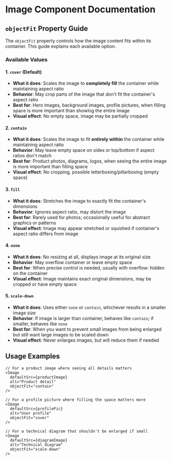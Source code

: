 # Image Component Documentation

## `objectFit` Property Guide

The `objectFit` property controls how the image content fits within its container. This guide explains each available option.

### Available Values

#### 1. `cover` (Default)

- **What it does**: Scales the image to **completely fill** the container while maintaining aspect ratio
- **Behavior**: May crop parts of the image that don't fit the container's aspect ratio
- **Best for**: Hero images, background images, profile pictures, when filling space is more important than showing the entire image
- **Visual effect**: No empty space, image may be partially cropped

#### 2. `contain`

- **What it does**: Scales the image to fit **entirely within** the container while maintaining aspect ratio
- **Behavior**: May leave empty space on sides or top/bottom if aspect ratios don't match
- **Best for**: Product photos, diagrams, logos, when seeing the entire image is more important than filling space
- **Visual effect**: No cropping, possible letterboxing/pillarboxing (empty space)

#### 3. `fill`

- **What it does**: Stretches the image to exactly fit the container's dimensions
- **Behavior**: Ignores aspect ratio, may distort the image
- **Best for**: Rarely used for photos; occasionally useful for abstract graphics or patterns
- **Visual effect**: Image may appear stretched or squished if container's aspect ratio differs from image

#### 4. `none`

- **What it does**: No resizing at all, displays image at its original size
- **Behavior**: May overflow container or leave empty space
- **Best for**: When precise control is needed, usually with overflow: hidden on the container
- **Visual effect**: Image maintains exact original dimensions, may be cropped or have empty space

#### 5. `scale-down`

- **What it does**: Uses either `none` or `contain`, whichever results in a smaller image size
- **Behavior**: If image is larger than container, behaves like `contain`; if smaller, behaves like `none`
- **Best for**: When you want to prevent small images from being enlarged but still want large images to be scaled down
- **Visual effect**: Never enlarges images, but will reduce them if needed

## Usage Examples

```tsx
// For a product image where seeing all details matters
<Image
  defaultSrc={productImage}
  alt="Product detail"
  objectFit="contain"
/>

// For a profile picture where filling the space matters more
<Image
  defaultSrc={profilePic}
  alt="User profile"
  objectFit="cover"
/>

// For a technical diagram that shouldn't be enlarged if small
<Image
  defaultSrc={diagramImage}
  alt="Technical diagram"
  objectFit="scale-down"
/>